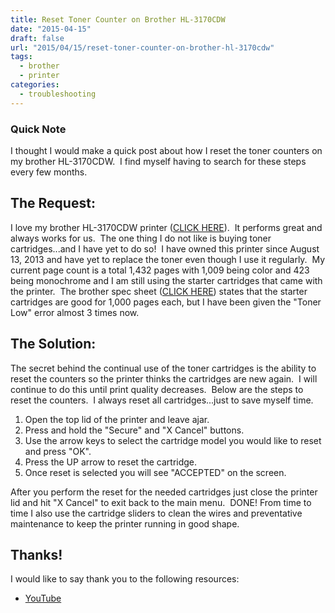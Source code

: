 ```yaml
---
title: Reset Toner Counter on Brother HL-3170CDW
date: "2015-04-15"
draft: false
url: "2015/04/15/reset-toner-counter-on-brother-hl-3170cdw"
tags:
  - brother
  - printer
categories:
  - troubleshooting
---
```


### Quick Note ###

I thought I would make a quick post about how I reset the toner counters on my brother HL-3170CDW.  I find myself having to search for these steps every few months.

<!--more-->

## The Request:

I love my brother HL-3170CDW printer ([CLICK HERE](http://smile.amazon.com/Brother-HL-3170CDW-Digital-Wireless-Networking/dp/B00BQU141C/ref=sr_1_1?ie=UTF8&qid=1429131433&sr=8-1&keywords=HL-3170CDW "Hl-3170CDW")).  It performs great and always works for us.  The one thing I do not like is buying toner cartridges...and I have yet to do so!  I have owned this printer since August 13, 2013 and have yet to replace the toner even though I use it regularly.  My current page count is a total 1,432 pages with 1,009 being color and 423 being monochrome and I am still using the starter cartridges that came with the printer.  The brother spec sheet ([CLICK HERE](http://www.brother-usa.com/Printer/ModelDetail/1/HL3170CDW/spec#.VS7ZzPnF9fw "HL-3170CDW Tech Specs")) states that the starter cartridges are good for 1,000 pages each, but I have been given the "Toner Low" error almost 3 times now.

## The Solution:

The secret behind the continual use of the toner cartridges is the ability to reset the counters so the printer thinks the cartridges are new again.  I will continue to do this until print quality decreases.  Below are the steps to reset the counters.  I always reset all cartridges...just to save myself time.

1.  Open the top lid of the printer and leave ajar.
2.  Press and hold the "Secure" and "X Cancel" buttons.
3.  Use the arrow keys to select the cartridge model you would like to reset and press "OK".
4.  Press the UP arrow to reset the cartridge.
5.  Once reset is selected you will see "ACCEPTED" on the screen.

After you perform the reset for the needed cartridges just close the printer lid and hit "X Cancel" to exit back to the main menu.  DONE! From time to time I also use the cartridge sliders to clean the wires and preventative maintenance to keep the printer running in good shape.

## Thanks!

I would like to say thank you to the following resources:

*   [YouTube](https://www.youtube.com/watch?v=OsttkA329Bs)